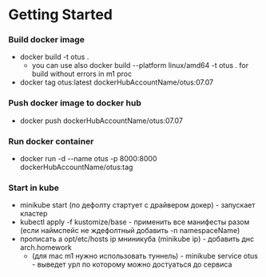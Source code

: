 # Getting Started

### Build docker image

 * docker build -t otus .  
   * you can use also docker build  --platform linux/amd64 -t otus .  for build without errors in m1 proc 
 * docker tag otus:latest dockerHubAccountName/otus:07.07 

### Push docker image to docker hub
 
 * docker push  dockerHubAccountName/otus:07.07

### Run docker container

* docker run -d --name otus -p 8000:8000 dockerHubAccountName/otus:tag


### Start in kube

* minikube start (по дефолту стартует с драйвером докер) - запускает кластер
* kubectl apply -f kustomize/base - применить все манифесты разом (если наймспейс не ждефолтный добавить -n namespaceName)
* прописать а opt/etc/hosts ip мниникуба (minikube ip) - добавить днс arch.homework
   * (для mac m1 нужно использовать туннель) - minikube service otus - выведет урл по которому можно достуаться до сервиса

